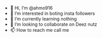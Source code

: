 - 👋 Hi, I’m @ahmo916
- 👀 I’m interested in boting insta followers 
- 🌱 I’m currently learning nothing 
- 💞️ I’m looking to collaborate on Deez nutz
- 📫 How to reach me call me

<!---
ahmo916/ahmo916 is a ✨ special ✨ repository because its `README.md` (this file) appears on your GitHub profile.
You can click the Preview link to take a look at your changes.
--->
